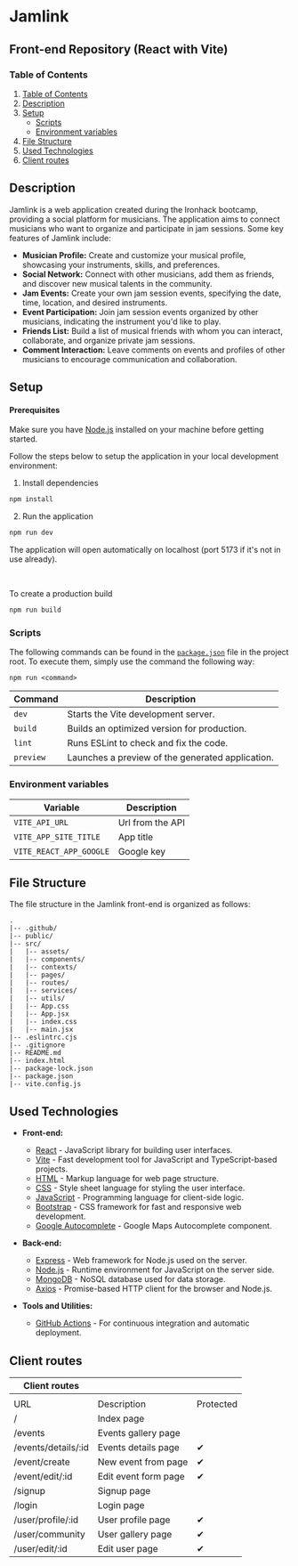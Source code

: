 # Jamlink

## Front-end Repository (React with Vite)

### Table of Contents

1. [Table of Contents](#table-of-contents)
2. [Description](#description)
3. [Setup](#setup)
    - [Scripts](#scripts)
    - [Environment variables](#environment-variables)
4. [File Structure](#file-structure)
5. [Used Technologies](#used-technologies)
6. [Client routes](#client-routes)
 
## Description

Jamlink is a web application created during the Ironhack bootcamp, providing a social platform for musicians. The application aims to connect musicians who want to organize and participate in jam sessions. Some key features of Jamlink include:

- **Musician Profile:** Create and customize your musical profile, showcasing your instruments, skills, and preferences.
- **Social Network:** Connect with other musicians, add them as friends, and discover new musical talents in the community.
- **Jam Events:** Create your own jam session events, specifying the date, time, location, and desired instruments.
- **Event Participation:** Join jam session events organized by other musicians, indicating the instrument you'd like to play.
- **Friends List:** Build a list of musical friends with whom you can interact, collaborate, and organize private jam sessions.
- **Comment Interaction:** Leave comments on events and profiles of other musicians to encourage communication and collaboration.

## Setup

#### Prerequisites

Make sure you have [Node.js](https://nodejs.org/) installed on your machine before getting started.

Follow the steps below to setup the application in your local development environment:

1. Install dependencies

```bash
npm install
```

2. Run the application

```bash
npm run dev
```

The application will open automatically on localhost (port 5173 if it's not in use already).

<br/>

To create a production build

```bash
npm run build
```

### Scripts

The following commands can be found in the [`package.json`](./package.json) file in the project root. To execute them, simply use the command the following way:

```
npm run <command>
```

| Command      | Description                                       |
| ------------ | --------------------------------------------------|
| `dev`        | Starts the Vite development server.               |
| `build`      | Builds an optimized version for production.       |
| `lint`       | Runs ESLint to check and fix the code.            |
| `preview`    | Launches a preview of the generated application.  |


### Environment variables

| Variable                             | Description                                                                           |
| ------------------------------------ | ------------------------------------------------------------------------------------- |
| `VITE_API_URL`             | Url from the API                                                     |
| `VITE_APP_SITE_TITLE`                    | App title                             |
| `VITE_REACT_APP_GOOGLE`     | Google key                            |

## File Structure

The file structure in the Jamlink front-end is organized as follows:

```plaintext
.
|-- .github/
|-- public/  
|-- src/
|   |-- assets/
|   |-- components/
|   |-- contexts/
|   |-- pages/
|   |-- routes/
|   |-- services/
|   |-- utils/
|   |-- App.css
|   |-- App.jsx
|   |-- index.css
|   |-- main.jsx
|-- .eslintrc.cjs
|-- .gitignore
|-- README.md
|-- index.html
|-- package-lock.json
|-- package.json
|-- vite.config.js

```

## Used Technologies

- **Front-end:**
  - [React](https://reactjs.org/) - JavaScript library for building user interfaces.
  - [Vite](https://vitejs.dev/) - Fast development tool for JavaScript and TypeScript-based projects.
  - [HTML](https://developer.mozilla.org/en-US/docs/Web/HTML) - Markup language for web page structure.
  - [CSS](https://developer.mozilla.org/en-US/docs/Web/CSS) - Style sheet language for styling the user interface.
  - [JavaScript](https://developer.mozilla.org/en-US/docs/Web/JavaScript) - Programming language for client-side logic.
  - [Bootstrap](https://getbootstrap.com/) - CSS framework for fast and responsive web development.
  - [Google Autocomplete](https://developers.google.com/maps/documentation/javascript/places-autocomplete) - Google Maps Autocomplete component.

- **Back-end:**
  - [Express](https://expressjs.com/) - Web framework for Node.js used on the server.
  - [Node.js](https://nodejs.org/) - Runtime environment for JavaScript on the server side.
  - [MongoDB](https://www.mongodb.com/) - NoSQL database used for data storage.
  - [Axios](https://axios-http.com/) - Promise-based HTTP client for the browser and Node.js.

- **Tools and Utilities:**
  - [GitHub Actions](https://github.com/features/actions) - For continuous integration and automatic deployment.

## Client routes

| Client routes       |                      |           |
|---------------------|----------------------|-----------|
|                     |                      |           |
|         URL         |      Description     | Protected |
| /                   | Index page           |           |
| /events             | Events gallery page  |           |
| /events/details/:id | Events details page  | ✔         |
| /event/create       | New event from page  | ✔         |
| /event/edit/:id     | Edit event form page | ✔         |
| /signup             | Signup page          |           |
| /login              | Login page           |           |
| /user/profile/:id   | User profile page    | ✔         |
| /user/community     | User gallery page    | ✔         |
| /user/edit/:id      | Edit user page       | ✔         |
